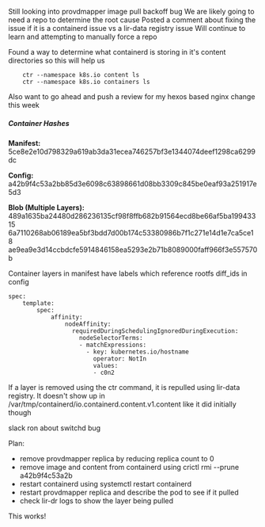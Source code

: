 Still looking into provdmapper image pull backoff bug
	We are likely going to need a repo to determine the root cause
	Posted a comment about fixing the issue if it is a containerd issue vs a lir-data registry issue
	Will continue to learn and attempting to manually force a repo

Found a way to determine what containerd is storing in it's content directories so this will help us
```
	ctr --namespace k8s.io content ls
	ctr --namespace k8s.io containers ls
```

Also want to go ahead and push a review for my hexos based nginx change this week

##### Container Hashes
**Manifest:**
5ce8e2e10d798329a619ab3da31ecea746257bf3e1344074deef1298ca6299dc

**Config:** a42b9f4c53a2bb85d3e6098c63898661d08bb3309c845be0eaf93a251917e5d3

**Blob (Multiple Layers):**
489a1635ba24480d286236135cf98f8ffb682b91564ecd8be66af5ba19943315
6a7110268ab06189ea5bf3bdd7d00b174c53380986b7f1c271e14d1e7ca5ce18
ae9ea9e3d14ccbdcfe5914846158ea5293e2b71b8089000faff966f3e557570b



Container layers in manifest have labels which reference rootfs diff_ids in config

```
spec:
	template:
		spec:
			affinity:
				nodeAffinity:
				  requiredDuringSchedulingIgnoredDuringExecution:
					nodeSelectorTerms:
					- matchExpressions:
					  - key: kubernetes.io/hostname
						operator: NotIn
						values:
						- c0n2
```

If a layer is removed using the ctr command, it is repulled using lir-data registry. It doesn't show up in /var/tmp/containerd/io.containerd.content.v1.content like it did initially though

slack ron about switchd bug

Plan: 
- remove provdmapper replica by reducing replica count to 0
- remove image and content from containerd using crictl rmi --prune a42b9f4c53a2b
- restart containerd using systemctl restart containerd
- restart provdmapper replica and describe the pod to see if it pulled
- check lir-dr logs to show the layer being pulled

This works!